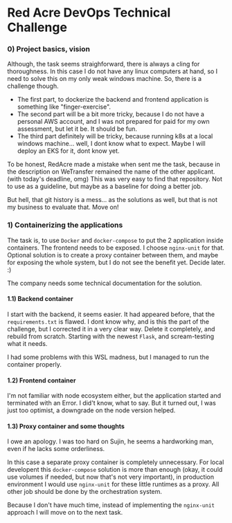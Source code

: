 # Red Acre DevOps Technical Challenge

### 0) Project basics, vision

Although, the task seems straighforward, there is always a cling for thoroughness.
In this case I do not have any linux computers at hand, so I need to solve this on my only weak windows machine.
So, there is a challenge though.

 - The first part, to dockerize the backend and frontend application is something like "finger-exercise".
 - The second part will be a bit more tricky, because I do not have a personal AWS account, and I was not prepared for paid for my own assessment, but let it be. It should be fun.
 - The third part definitely will be tricky, because running k8s at a local windows machine... well, I dont know what to expect. Maybe I will deploy an EKS for it, dont know yet.

To be honest, RedAcre made a mistake when sent me the task, because in the description on WeTransfer remained the name of the other applicant. (with today's deadline, omg)
This was very easy to find that repository. Not to use as a guideline, but maybe as a baseline for doing a better job.

But hell, that git history is a mess... as the solutions as well, but that is not my business to evaluate that. Move on!

### 1) Containerizing the applications
The task is, to use `Docker` and `docker-compose` to put the 2 application inside containers.
The frontend needs to be exposed. I choose `nginx-unit` for that.
Optional solution is to create a proxy container between them, and maybe for exposing the whole system, but I do not see the benefit yet. Decide later. :)

The company needs some technical documentation for the solution.

#### 1.1) Backend container
I start with the backend, it seems easier.
It had appeared before, that the `requirements.txt` is flawed. I dont know why, and is this the part of the challenge, but I corrected it in a very clear way.
Delete it completely, and rebuild from scratch. Starting with the newest `Flask`, and scream-testing what it needs.

I had some problems with this WSL madness, but I managed to run the container properly.

#### 1.2) Frontend container
I'm not familiar with node ecosystem either, but the application started and terminated with an Error. I did't know, what to say.
But it turned out, I was just too optimist, a downgrade on the node version helped.

#### 1.3) Proxy container and some thoughts
I owe an apology. I was too hard on Sujin, he seems a hardworking man, even if he lacks some orderliness.

In this case a separate proxy container is completely unnecessary. For local developent this `docker-compose` solution is more than enough (okay, it could use volumes if needed, but now that's not very important), in production environment I would use `nginx-unit` for these little runtimes as a proxy.
All other job should be done by the orchestration system.

Because I don't have much time, instead of implementing the `nginx-unit` approach I will move on to the next task.

